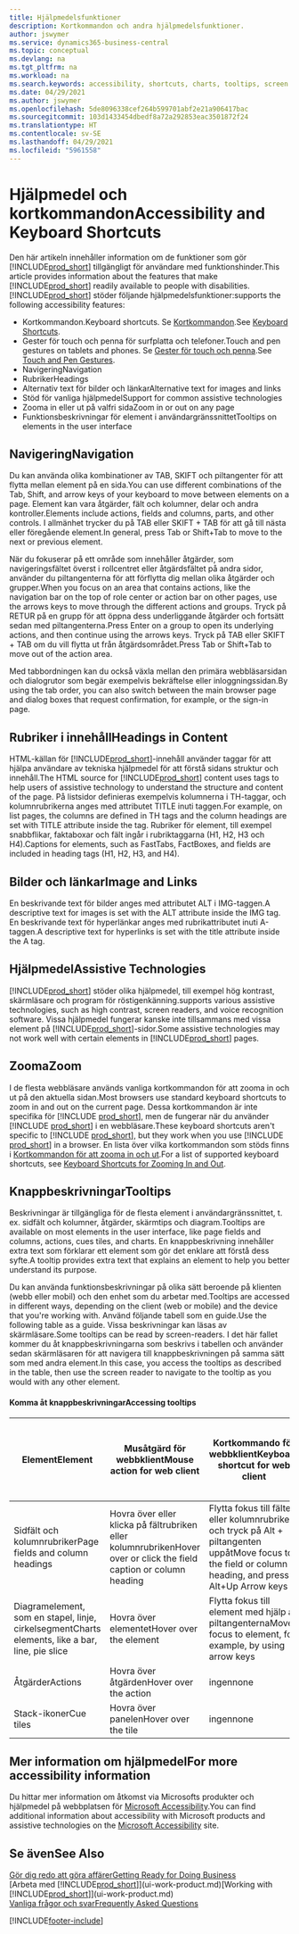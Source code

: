 ```yaml
---
title: Hjälpmedelsfunktioner
description: Kortkommandon och andra hjälpmedelsfunktioner.
author: jswymer
ms.service: dynamics365-business-central
ms.topic: conceptual
ms.devlang: na
ms.tgt_pltfrm: na
ms.workload: na
ms.search.keywords: accessibility, shortcuts, charts, tooltips, screen reader
ms.date: 04/29/2021
ms.author: jswymer
ms.openlocfilehash: 5de8096338cef264b599701abf2e21a906417bac
ms.sourcegitcommit: 103d1433454dbedf8a72a292853eac3501872f24
ms.translationtype: HT
ms.contentlocale: sv-SE
ms.lasthandoff: 04/29/2021
ms.locfileid: "5961558"
---
```

# <a name="accessibility-and-keyboard-shortcuts"></a><span data-ttu-id="d3a2f-103">Hjälpmedel och kortkommandon</span><span class="sxs-lookup"><span data-stu-id="d3a2f-103">Accessibility and Keyboard Shortcuts</span></span>

<span data-ttu-id="d3a2f-104">Den här artikeln innehåller information om de funktioner som gör [!INCLUDE[prod_short](includes/prod_short.md)] tillgängligt för användare med funktionshinder.</span><span class="sxs-lookup"><span data-stu-id="d3a2f-104">This article provides information about the features that make [!INCLUDE[prod_short](includes/prod_short.md)] readily available to people with disabilities.</span></span> [!INCLUDE[prod_short](includes/prod_short.md)] <span data-ttu-id="d3a2f-105">stöder följande hjälpmedelsfunktioner:</span><span class="sxs-lookup"><span data-stu-id="d3a2f-105">supports the following accessibility features:</span></span>  

- <span data-ttu-id="d3a2f-106">Kortkommandon.</span><span class="sxs-lookup"><span data-stu-id="d3a2f-106">Keyboard shortcuts.</span></span> <span data-ttu-id="d3a2f-107">Se [Kortkommandon](keyboard-shortcuts.md).</span><span class="sxs-lookup"><span data-stu-id="d3a2f-107">See [Keyboard Shortcuts](keyboard-shortcuts.md).</span></span>
- <span data-ttu-id="d3a2f-108">Gester för touch och penna för surfplatta och telefoner.</span><span class="sxs-lookup"><span data-stu-id="d3a2f-108">Touch and pen gestures on tablets and phones.</span></span> <span data-ttu-id="d3a2f-109">Se [Gester för touch och penna](touch-gestures.md).</span><span class="sxs-lookup"><span data-stu-id="d3a2f-109">See [Touch and Pen Gestures](touch-gestures.md).</span></span>
- <span data-ttu-id="d3a2f-110">Navigering</span><span class="sxs-lookup"><span data-stu-id="d3a2f-110">Navigation</span></span>  
- <span data-ttu-id="d3a2f-111">Rubriker</span><span class="sxs-lookup"><span data-stu-id="d3a2f-111">Headings</span></span>  
- <span data-ttu-id="d3a2f-112">Alternativ text för bilder och länkar</span><span class="sxs-lookup"><span data-stu-id="d3a2f-112">Alternative text for images and links</span></span>  
- <span data-ttu-id="d3a2f-113">Stöd för vanliga hjälpmedel</span><span class="sxs-lookup"><span data-stu-id="d3a2f-113">Support for common assistive technologies</span></span> 
- <span data-ttu-id="d3a2f-114">Zooma in eller ut på valfri sida</span><span class="sxs-lookup"><span data-stu-id="d3a2f-114">Zoom in or out on any page</span></span>
- <span data-ttu-id="d3a2f-115">Funktionsbeskrivningar för element i användargränssnittet</span><span class="sxs-lookup"><span data-stu-id="d3a2f-115">Tooltips on elements in the user interface</span></span>

## <a name="navigation"></a><a name="Navigation"></a> <span data-ttu-id="d3a2f-116">Navigering</span><span class="sxs-lookup"><span data-stu-id="d3a2f-116">Navigation</span></span>
  
<span data-ttu-id="d3a2f-117">Du kan använda olika kombinationer av TAB, SKIFT och piltangenter för att flytta mellan element på en sida.</span><span class="sxs-lookup"><span data-stu-id="d3a2f-117">You can use different combinations of the Tab, Shift, and arrow keys of your keyboard to move between elements on a page.</span></span> <span data-ttu-id="d3a2f-118">Element kan vara åtgärder, fält och kolumner, delar och andra kontroller.</span><span class="sxs-lookup"><span data-stu-id="d3a2f-118">Elements include actions, fields and columns, parts, and other controls.</span></span> <span data-ttu-id="d3a2f-119">I allmänhet trycker du på TAB eller SKIFT + TAB för att gå till nästa eller föregående element.</span><span class="sxs-lookup"><span data-stu-id="d3a2f-119">In general, press Tab or Shift+Tab to move to the next or previous element.</span></span>

<span data-ttu-id="d3a2f-120">När du fokuserar på ett område som innehåller åtgärder, som navigeringsfältet överst i rollcentret eller åtgärdsfältet på andra sidor, använder du piltangenterna för att förflytta dig mellan olika åtgärder och grupper.</span><span class="sxs-lookup"><span data-stu-id="d3a2f-120">When you focus on an area that contains actions, like the navigation bar on the top of role center or action bar on other pages, use the arrows keys to move through the different actions and groups.</span></span> <span data-ttu-id="d3a2f-121">Tryck på RETUR på en grupp för att öppna dess underliggande åtgärder och fortsätt sedan med piltangenterna.</span><span class="sxs-lookup"><span data-stu-id="d3a2f-121">Press Enter on a group to open its underlying actions, and then continue using the arrows keys.</span></span> <span data-ttu-id="d3a2f-122">Tryck på TAB eller SKIFT + TAB om du vill flytta ut från åtgärdsområdet.</span><span class="sxs-lookup"><span data-stu-id="d3a2f-122">Press Tab or Shift+Tab to move out of the action area.</span></span>

<span data-ttu-id="d3a2f-123">Med tabbordningen kan du också växla mellan den primära webbläsarsidan och dialogrutor som begär exempelvis bekräftelse eller inloggningssidan.</span><span class="sxs-lookup"><span data-stu-id="d3a2f-123">By using the tab order, you can also switch between the main browser page and dialog boxes that request confirmation, for example, or the sign-in page.</span></span>  

## <a name="headings-in-content"></a><a name="Headings"></a> <span data-ttu-id="d3a2f-124">Rubriker i innehåll</span><span class="sxs-lookup"><span data-stu-id="d3a2f-124">Headings in Content</span></span>

<span data-ttu-id="d3a2f-125">HTML-källan för [!INCLUDE[prod_short](includes/prod_short.md)]-innehåll använder taggar för att hjälpa användare av tekniska hjälpmedel för att förstå sidans struktur och innehåll.</span><span class="sxs-lookup"><span data-stu-id="d3a2f-125">The HTML source for [!INCLUDE[prod_short](includes/prod_short.md)] content uses tags to help users of assistive technology to understand the structure and content of the page.</span></span> <span data-ttu-id="d3a2f-126">På listsidor definieras exempelvis kolumnerna i TH-taggar, och kolumnrubrikerna anges med attributet TITLE inuti taggen.</span><span class="sxs-lookup"><span data-stu-id="d3a2f-126">For example, on list pages, the columns are defined in TH tags and the column headings are set with TITLE attribute inside the tag.</span></span> <span data-ttu-id="d3a2f-127">Rubriker för element, till exempel snabbflikar, faktaboxar och fält ingår i rubriktaggarna (H1, H2, H3 och H4).</span><span class="sxs-lookup"><span data-stu-id="d3a2f-127">Captions for elements, such as FastTabs, FactBoxes, and fields are included in heading tags (H1, H2, H3, and H4).</span></span>  

## <a name="image-and-links"></a><a name="Images"></a> <span data-ttu-id="d3a2f-128">Bilder och länkar</span><span class="sxs-lookup"><span data-stu-id="d3a2f-128">Image and Links</span></span>

<span data-ttu-id="d3a2f-129">En beskrivande text för bilder anges med attributet ALT i IMG-taggen.</span><span class="sxs-lookup"><span data-stu-id="d3a2f-129">A descriptive text for images is set with the ALT attribute inside the IMG tag.</span></span> <span data-ttu-id="d3a2f-130">En beskrivande text för hyperlänkar anges med rubrikattributet inuti A-taggen.</span><span class="sxs-lookup"><span data-stu-id="d3a2f-130">A descriptive text for hyperlinks is set with the title attribute inside the A tag.</span></span>  

## <a name="assistive-technologies"></a><a name="AssistiveTech"></a> <span data-ttu-id="d3a2f-131">Hjälpmedel</span><span class="sxs-lookup"><span data-stu-id="d3a2f-131">Assistive Technologies</span></span>

[!INCLUDE[prod_short](includes/prod_short.md)] <span data-ttu-id="d3a2f-132">stöder olika hjälpmedel, till exempel hög kontrast, skärmläsare och program för röstigenkänning.</span><span class="sxs-lookup"><span data-stu-id="d3a2f-132">supports various assistive technologies, such as high contrast, screen readers, and voice recognition software.</span></span> <span data-ttu-id="d3a2f-133">Vissa hjälpmedel fungerar kanske inte tillsammans med vissa element på [!INCLUDE[prod_short](includes/prod_short.md)]-sidor.</span><span class="sxs-lookup"><span data-stu-id="d3a2f-133">Some assistive technologies may not work well with certain elements in [!INCLUDE[prod_short](includes/prod_short.md)] pages.</span></span>  

## <a name="zoom"></a><a name="zoom"></a> <span data-ttu-id="d3a2f-134">Zooma</span><span class="sxs-lookup"><span data-stu-id="d3a2f-134">Zoom</span></span>

<span data-ttu-id="d3a2f-135">I de flesta webbläsare används vanliga kortkommandon för att zooma in och ut på den aktuella sidan.</span><span class="sxs-lookup"><span data-stu-id="d3a2f-135">Most browsers use standard keyboard shortcuts to zoom in and out on the current page.</span></span> <span data-ttu-id="d3a2f-136">Dessa kortkommandon är inte specifika för [!INCLUDE [prod_short](includes/prod_short.md)], men de fungerar när du använder [!INCLUDE [prod_short](includes/prod_short.md)] i en webbläsare.</span><span class="sxs-lookup"><span data-stu-id="d3a2f-136">These keyboard shortcuts aren't specific to [!INCLUDE [prod_short](includes/prod_short.md)], but they work when you use [!INCLUDE [prod_short](includes/prod_short.md)] in a browser.</span></span> <span data-ttu-id="d3a2f-137">En lista över vilka kortkommandon som stöds finns i [Kortkommandon för att zooma in och ut](keyboard-shortcuts.md#zoomshortcuts).</span><span class="sxs-lookup"><span data-stu-id="d3a2f-137">For a list of supported keyboard shortcuts, see [Keyboard Shortcuts for Zooming In and Out](keyboard-shortcuts.md#zoomshortcuts).</span></span>

## <a name="tooltips"></a><span data-ttu-id="d3a2f-138">Knappbeskrivningar</span><span class="sxs-lookup"><span data-stu-id="d3a2f-138">Tooltips</span></span>

<span data-ttu-id="d3a2f-139">Beskrivningar är tillgängliga för de flesta element i användargränssnittet, t. ex. sidfält och kolumner, åtgärder, skärmtips och diagram.</span><span class="sxs-lookup"><span data-stu-id="d3a2f-139">Tooltips are available on most elements in the user interface, like page fields and columns, actions, cues tiles, and charts.</span></span> <span data-ttu-id="d3a2f-140">En knappbeskrivning innehåller extra text som förklarar ett element som gör det enklare att förstå dess syfte.</span><span class="sxs-lookup"><span data-stu-id="d3a2f-140">A tooltip provides extra text that explains an element to help you better understand its purpose.</span></span> 

<span data-ttu-id="d3a2f-141">Du kan använda funktionsbeskrivningar på olika sätt beroende på klienten (webb eller mobil) och den enhet som du arbetar med.</span><span class="sxs-lookup"><span data-stu-id="d3a2f-141">Tooltips are accessed in different ways, depending on the client (web or mobile) and the device that you're working with.</span></span> <span data-ttu-id="d3a2f-142">Använd följande tabell som en guide.</span><span class="sxs-lookup"><span data-stu-id="d3a2f-142">Use the following table as a guide.</span></span> <span data-ttu-id="d3a2f-143">Vissa beskrivningar kan läsas av skärmläsare.</span><span class="sxs-lookup"><span data-stu-id="d3a2f-143">Some tooltips can be read by screen-readers.</span></span> <span data-ttu-id="d3a2f-144">I det här fallet kommer du åt knappbeskrivningarna som beskrivs i tabellen och använder sedan skärmläsaren för att navigera till knappbeskrivningen på samma sätt som med andra element.</span><span class="sxs-lookup"><span data-stu-id="d3a2f-144">In this case, you access the tooltips as described in the table, then use the screen reader to navigate to the tooltip as you would with any other element.</span></span>

#### <a name="accessing-tooltips"></a><span data-ttu-id="d3a2f-145">Komma åt knappbeskrivningar</span><span class="sxs-lookup"><span data-stu-id="d3a2f-145">Accessing tooltips</span></span>

|<span data-ttu-id="d3a2f-146">Element</span><span class="sxs-lookup"><span data-stu-id="d3a2f-146">Element</span></span>|<span data-ttu-id="d3a2f-147">Musåtgärd för webbklient</span><span class="sxs-lookup"><span data-stu-id="d3a2f-147">Mouse action for web client</span></span>|<span data-ttu-id="d3a2f-148">Kortkommando för webbklient</span><span class="sxs-lookup"><span data-stu-id="d3a2f-148">Keyboard shortcut for web client</span></span>|<span data-ttu-id="d3a2f-149">Tryckgester på surfplatta/telefon för mobilapp</span><span class="sxs-lookup"><span data-stu-id="d3a2f-149">Touch gesture on tablet/phone for mobile app</span></span>|<span data-ttu-id="d3a2f-150">Stöd för skärmläsare</span><span class="sxs-lookup"><span data-stu-id="d3a2f-150">Screen reader support</span></span>|
|-------|-----------------|------------|--------------------------|---------------------|
|<span data-ttu-id="d3a2f-151">Sidfält och kolumnrubriker</span><span class="sxs-lookup"><span data-stu-id="d3a2f-151">Page fields and column headings</span></span>|<span data-ttu-id="d3a2f-152">Hovra över eller klicka på fältrubriken eller kolumnrubriken</span><span class="sxs-lookup"><span data-stu-id="d3a2f-152">Hover over or click the field caption or column heading</span></span>|<span data-ttu-id="d3a2f-153">Flytta fokus till fältet eller kolumnrubriken och tryck på Alt + piltangenten uppåt</span><span class="sxs-lookup"><span data-stu-id="d3a2f-153">Move focus to the field or column heading, and press Alt+Up Arrow keys</span></span>|<span data-ttu-id="d3a2f-154">Tryck på fältrubriken</span><span class="sxs-lookup"><span data-stu-id="d3a2f-154">Tap the field caption</span></span> |<span data-ttu-id="d3a2f-155">ja</span><span class="sxs-lookup"><span data-stu-id="d3a2f-155">yes</span></span>|
|<span data-ttu-id="d3a2f-156">Diagramelement, som en stapel, linje, cirkelsegment</span><span class="sxs-lookup"><span data-stu-id="d3a2f-156">Charts elements, like a bar, line, pie slice</span></span>|<span data-ttu-id="d3a2f-157">Hovra över elementet</span><span class="sxs-lookup"><span data-stu-id="d3a2f-157">Hover over the element</span></span>|<span data-ttu-id="d3a2f-158">Flytta fokus till element med hjälp av piltangenterna</span><span class="sxs-lookup"><span data-stu-id="d3a2f-158">Move focus to element, for example, by using arrow keys</span></span>|<span data-ttu-id="d3a2f-159">Tryck och håll ned elementet</span><span class="sxs-lookup"><span data-stu-id="d3a2f-159">Tap and hold the element</span></span>|<span data-ttu-id="d3a2f-160">ja</span><span class="sxs-lookup"><span data-stu-id="d3a2f-160">yes</span></span>|
|<span data-ttu-id="d3a2f-161">Åtgärder</span><span class="sxs-lookup"><span data-stu-id="d3a2f-161">Actions</span></span>|<span data-ttu-id="d3a2f-162">Hovra över åtgärden</span><span class="sxs-lookup"><span data-stu-id="d3a2f-162">Hover over the action</span></span>|<span data-ttu-id="d3a2f-163">ingen</span><span class="sxs-lookup"><span data-stu-id="d3a2f-163">none</span></span>|<span data-ttu-id="d3a2f-164">ingen</span><span class="sxs-lookup"><span data-stu-id="d3a2f-164">none</span></span> |<span data-ttu-id="d3a2f-165">nej</span><span class="sxs-lookup"><span data-stu-id="d3a2f-165">no</span></span>|
|<span data-ttu-id="d3a2f-166">Stack-ikoner</span><span class="sxs-lookup"><span data-stu-id="d3a2f-166">Cue tiles</span></span>|<span data-ttu-id="d3a2f-167">Hovra över panelen</span><span class="sxs-lookup"><span data-stu-id="d3a2f-167">Hover over the tile</span></span> |<span data-ttu-id="d3a2f-168">ingen</span><span class="sxs-lookup"><span data-stu-id="d3a2f-168">none</span></span>|<span data-ttu-id="d3a2f-169">ingen</span><span class="sxs-lookup"><span data-stu-id="d3a2f-169">none</span></span>|<span data-ttu-id="d3a2f-170">nej</span><span class="sxs-lookup"><span data-stu-id="d3a2f-170">no</span></span>|


<!--
- With a mouse, hover over the element.
- With keyboard, press the Alt+Up Arrow keys.
- On a tablet or phone, tap and hold on the element. To learn about more gestures, see [Touch and Pen Gestures](touch-gestures.md)

-->

## <a name="for-more-accessibility-information"></a><span data-ttu-id="d3a2f-171">Mer information om hjälpmedel</span><span class="sxs-lookup"><span data-stu-id="d3a2f-171">For more accessibility information</span></span>

<span data-ttu-id="d3a2f-172">Du hittar mer information om åtkomst via Microsofts produkter och hjälpmedel på webbplatsen för [Microsoft Accessibility](https://go.microsoft.com/fwlink/?LinkId=262160).</span><span class="sxs-lookup"><span data-stu-id="d3a2f-172">You can find additional information about accessibility with Microsoft products and assistive technologies on the [Microsoft Accessibility](https://go.microsoft.com/fwlink/?LinkId=262160) site.</span></span>

## <a name="see-also"></a><span data-ttu-id="d3a2f-173">Se även</span><span class="sxs-lookup"><span data-stu-id="d3a2f-173">See Also</span></span>

[<span data-ttu-id="d3a2f-174">Gör dig redo att göra affärer</span><span class="sxs-lookup"><span data-stu-id="d3a2f-174">Getting Ready for Doing Business</span></span>](ui-get-ready-business.md)  
<span data-ttu-id="d3a2f-175">[Arbeta med [!INCLUDE[prod_short](includes/prod_short.md)]](ui-work-product.md)</span><span class="sxs-lookup"><span data-stu-id="d3a2f-175">[Working with [!INCLUDE[prod_short](includes/prod_short.md)]](ui-work-product.md)</span></span>  
[<span data-ttu-id="d3a2f-176">Vanliga frågor och svar</span><span class="sxs-lookup"><span data-stu-id="d3a2f-176">Frequently Asked Questions</span></span>](across-faq.md)  

[!INCLUDE[footer-include](includes/footer-banner.md)]
